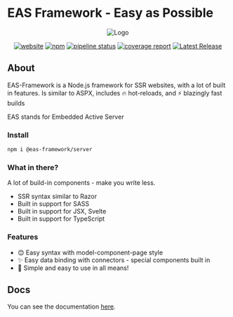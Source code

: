 
[site-url]: https://eas-framework.ml
[npm-url]: https://npmjs.com/package/@eas-framework/server
[npm-img]: https://img.shields.io/npm/dt/@eas-framework/server
[site-badge]: https://img.shields.io/badge/website-open-blue
[donate-badge]: https://img.shields.io/badge/donate-DEV-blue

# EAS Framework - Easy as Possible 

<div align="center">

![Logo](https://eas-framework.ml/EASFrameworke.png)

[![website][site-badge]][site-url]
[![npm][npm-img]][npm-url]
[![pipeline status](https://gitlab.com/eas-framework/eas-framework/badges/master/pipeline.svg)](https://gitlab.com/eas-framework/eas-framework/-/commits/master)
[![coverage report](https://gitlab.com/eas-framework/eas-framework/badges/master/coverage.svg)](https://gitlab.com/eas-framework/eas-framework/-/commits/master)
[![Latest Release](https://gitlab.com/eas-framework/eas-framework/-/badges/release.svg)](https://gitlab.com/eas-framework/eas-framework/-/releases)
</div>



## About
EAS-Framework is a Node.js framework for SSR websites, with a lot of built in features.
Is similar to ASPX, includes 🔥 hot-reloads, and ⚡ blazingly fast builds


EAS stands for Embedded Active Server

### Install
```bash
npm i @eas-framework/server
```

### What in there?
A lot of build-in components - make you write less.

- SSR syntax similar to Razor
- Built in support for SASS
- Built in support for JSX, Svelte
- Built in support for TypeScript

### Features
- 😊 Easy syntax with model-component-page style
- ✨ Easy data binding with connectors - special components built in
- 🚀 Simple and easy to use in all means!

## Docs
You can see the documentation [here](https://eas-framework.ml/docs).